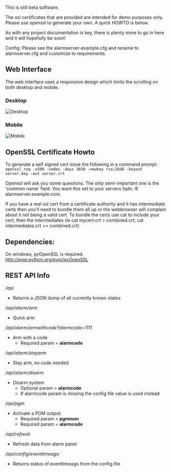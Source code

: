 This is still beta software.

The ssl certificates that are provided are intended for demo purposes only.  
Please use openssl to generate your own. A quick HOWTO is below.

As with any project documentation is key, there is plenty more to go in here and
it will hopefully be soon!

Config:
Please see the alarmserver-example.cfg and rename to alarmserver.cfg and
customize to requirements.


Web Interface
-------------
The web interface uses a responsive design which limits the scrolling on both desktop and mobile.

### Desktop ###
![Desktop](http://gschrader.github.io/AlarmServer/images/desktop.png)

### Mobile ###
![Mobile](http://gschrader.github.io/AlarmServer/images/mobile.png)


OpenSSL Certificate Howto
-------------------

To generate a self signed cert issue the following in a command prompt:
`openssl req -x509 -nodes -days 3650 -newkey rsa:2048 -keyout server.key -out server.crt`

Openssl will ask you some questions. The only semi-important one is the 'common name' field.
You want this set to your servers fqdn. IE alarmserver.example.com. 

If you have a real ssl cert from a certificate authority and it has intermediate certs then you'll need to bundle them all up or the webbrowser will complain about it not being a valid cert. To bundle the certs use cat to include your cert, then the intermediates (ie cat mycert.crt > combined.crt; cat intermediates.crt >> combined.crt) 


Dependencies:
-------------

On windows, pyOpenSSL is required.
http://pypi.python.org/pypi/pyOpenSSL

REST API Info
-------------

*/api*

* Returns a JSON dump of all currently known states
 
*/api/alarm/arm*

* Quick arm

*/api/alarm/armwithcode?alarmcode=1111*

* Arm with a code
  * Required param = **alarmcode**

*/api/alarm/stayarm*

* Stay arm, no code needed

*/api/alarm/disarm*

* Disarm system
   * Optional param = **alarmcode**
   * If alarmcode param is missing the config file value is used instead

*/api/pgm*

* Activate a PGM output:
  * Required param = **pgmnum**
  * Required param = **alarmcode**

*/api/refresh*

* Refresh data from alarm panel

*/api/config/eventtimeago* 

* Returns status of eventtimeago from the config file
  
